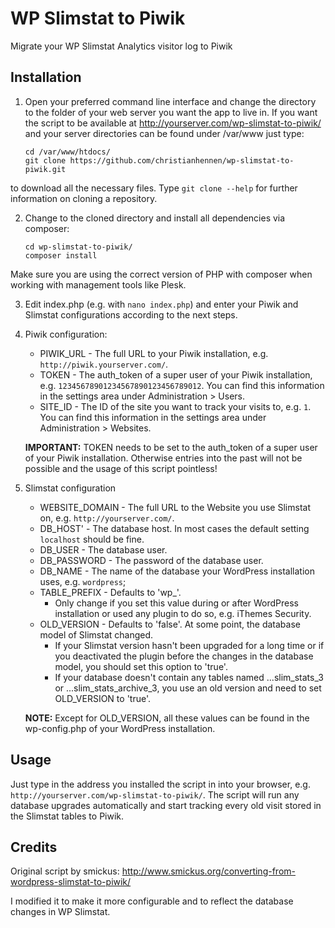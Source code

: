 # WP Slimstat to Piwik
Migrate your WP Slimstat Analytics visitor log to Piwik
## Installation
1. Open your preferred command line interface and change the directory to the folder of your web server you want the app to live in.
If you want the script to be available at http://yourserver.com/wp-slimstat-to-piwik/ and your server directories can be found under /var/www just type:
    ```
    cd /var/www/htdocs/
    git clone https://github.com/christianhennen/wp-slimstat-to-piwik.git
    ```
  to download all the necessary files. Type `git clone --help` for further information on cloning a repository.

2. Change to the cloned directory and install all dependencies via composer:
    ```
    cd wp-slimstat-to-piwik/
    composer install
    ```
  Make sure you are using the correct version of PHP with composer when working with management tools like Plesk.

3. Edit index.php (e.g. with `nano index.php`) and enter your Piwik and Slimstat configurations according to the next steps.

4. Piwik configuration:
    * PIWIK_URL - The full URL to your Piwik installation, e.g. `http://piwik.yourserver.com/`.
    * TOKEN - The auth_token of a super user of your Piwik installation, e.g. `12345678901234567890123456789012`. You can find this information in the settings area under Administration > Users.
    * SITE_ID - The ID of the site you want to track your visits to, e.g. `1`. You can find this information in the settings area under Administration > Websites.

    **IMPORTANT:** TOKEN needs to be set to the auth_token of a super user of your Piwik installation. Otherwise entries into the past will not be possible and the usage of this script pointless!

5. Slimstat configuration
    * WEBSITE_DOMAIN - The full URL to the Website you use Slimstat on, e.g. `http://yourserver.com/`.
    * DB_HOST' - The database host. In most cases the default setting `localhost` should be fine.
    * DB_USER - The database user.
    * DB_PASSWORD - The password of the database user.
    * DB_NAME - The name of the database your WordPress installation uses, e.g. `wordpress`;
    * TABLE_PREFIX - Defaults to 'wp_'. 
        * Only change if you set this value during or after WordPress installation or used any plugin to do so, e.g. iThemes Security.
    * OLD_VERSION - Defaults to 'false'. At some point, the database model of Slimstat changed.
        * If your Slimstat version hasn't been upgraded for a long time or if you deactivated the plugin before the changes in the database model, you should set this option to 'true'.
        * If your database doesn't contain any tables named ...slim_stats_3 or ...slim_stats_archive_3, you use an old version and need to set OLD_VERSION to 'true'. 

    **NOTE:** Except for OLD_VERSION, all these values can be found in the wp-config.php of your WordPress installation.
 
## Usage
Just type in the address you installed the script in into your browser, e.g. `http://yourserver.com/wp-slimstat-to-piwik/`.
The script will run any database upgrades automatically and start tracking every old visit stored in the Slimstat tables to Piwik.

## Credits
Original script by smickus: http://www.smickus.org/converting-from-wordpress-slimstat-to-piwik/

I modified it to make it more configurable and to reflect the database changes in WP Slimstat.